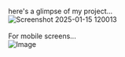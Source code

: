 <br><br><br>
here's a glimpse of my project...
<br>
![Screenshot 2025-01-15 120013](https://github.com/user-attachments/assets/f91986d1-5589-4370-a1c0-389e0662017d)
<br><br>
For mobile screens...<br>
![Image](https://github.com/user-attachments/assets/cc04b24b-4b4b-4e73-b595-b782ca7c625c)
